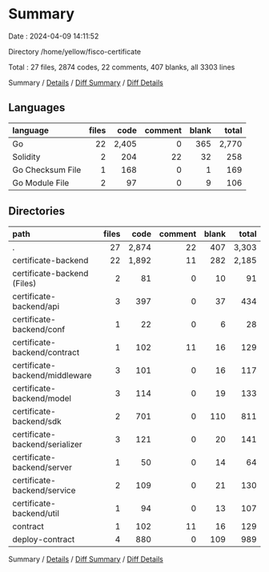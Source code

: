 # Summary

Date : 2024-04-09 14:11:52

Directory /home/yellow/fisco-certificate

Total : 27 files,  2874 codes, 22 comments, 407 blanks, all 3303 lines

Summary / [Details](details.md) / [Diff Summary](diff.md) / [Diff Details](diff-details.md)

## Languages
| language | files | code | comment | blank | total |
| :--- | ---: | ---: | ---: | ---: | ---: |
| Go | 22 | 2,405 | 0 | 365 | 2,770 |
| Solidity | 2 | 204 | 22 | 32 | 258 |
| Go Checksum File | 1 | 168 | 0 | 1 | 169 |
| Go Module File | 2 | 97 | 0 | 9 | 106 |

## Directories
| path | files | code | comment | blank | total |
| :--- | ---: | ---: | ---: | ---: | ---: |
| . | 27 | 2,874 | 22 | 407 | 3,303 |
| certificate-backend | 22 | 1,892 | 11 | 282 | 2,185 |
| certificate-backend (Files) | 2 | 81 | 0 | 10 | 91 |
| certificate-backend/api | 3 | 397 | 0 | 37 | 434 |
| certificate-backend/conf | 1 | 22 | 0 | 6 | 28 |
| certificate-backend/contract | 1 | 102 | 11 | 16 | 129 |
| certificate-backend/middleware | 3 | 101 | 0 | 16 | 117 |
| certificate-backend/model | 3 | 114 | 0 | 19 | 133 |
| certificate-backend/sdk | 2 | 701 | 0 | 110 | 811 |
| certificate-backend/serializer | 3 | 121 | 0 | 20 | 141 |
| certificate-backend/server | 1 | 50 | 0 | 14 | 64 |
| certificate-backend/service | 2 | 109 | 0 | 21 | 130 |
| certificate-backend/util | 1 | 94 | 0 | 13 | 107 |
| contract | 1 | 102 | 11 | 16 | 129 |
| deploy-contract | 4 | 880 | 0 | 109 | 989 |

Summary / [Details](details.md) / [Diff Summary](diff.md) / [Diff Details](diff-details.md)